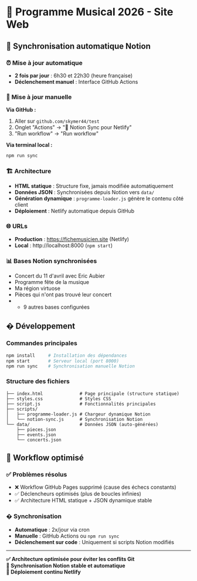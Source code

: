# 🎵 Programme Musical 2026 - Site Web

## 📅 Synchronisation automatique Notion

### ⏰ Mise à jour automatique
- **2 fois par jour** : 6h30 et 22h30 (heure française)
- **Déclenchement manuel** : Interface GitHub Actions

### 🔧 Mise à jour manuelle

**Via GitHub :**
1. Aller sur `github.com/skymer44/test`
2. Onglet "Actions" → "🎵 Notion Sync pour Netlify"
3. "Run workflow" → "Run workflow"

**Via terminal local :**
```bash
npm run sync
```

### 🏗️ Architecture
- **HTML statique** : Structure fixe, jamais modifiée automatiquement
- **Données JSON** : Synchronisées depuis Notion vers `data/`
- **Génération dynamique** : `programme-loader.js` génère le contenu côté client
- **Déploiement** : Netlify automatique depuis GitHub

### 🌐 URLs
- **Production** : https://fichemusicien.site (Netlify)
- **Local** : http://localhost:8000 (`npm start`)

### 📊 Bases Notion synchronisées
- Concert du 11 d'avril avec Eric Aubier
- Programme fête de la musique
- Ma région virtuose
- Pièces qui n'ont pas trouvé leur concert
- + 9 autres bases configurées

## �️ Développement

### Commandes principales
```bash
npm install     # Installation des dépendances
npm start       # Serveur local (port 8000)
npm run sync    # Synchronisation manuelle Notion
```

### Structure des fichiers
```
├── index.html              # Page principale (structure statique)
├── styles.css              # Styles CSS
├── script.js               # Fonctionnalités principales
├── scripts/
│   ├── programme-loader.js # Chargeur dynamique Notion
│   └── notion-sync.js      # Synchronisation Notion
└── data/                   # Données JSON (auto-générées)
    ├── pieces.json
    ├── events.json
    └── concerts.json
```

## 🎯 Workflow optimisé

### ✅ Problèmes résolus
- ❌ Workflow GitHub Pages supprimé (cause des échecs constants)
- ✅ Déclencheurs optimisés (plus de boucles infinies)
- ✅ Architecture HTML statique + JSON dynamique stable

### � Synchronisation
- **Automatique** : 2x/jour via cron
- **Manuelle** : GitHub Actions ou `npm run sync`
- **Déclenchement sur code** : Uniquement si scripts Notion modifiés

---

**✅ Architecture optimisée pour éviter les conflits Git**  
**🔄 Synchronisation Notion stable et automatique**  
**🚀 Déploiement continu Netlify**